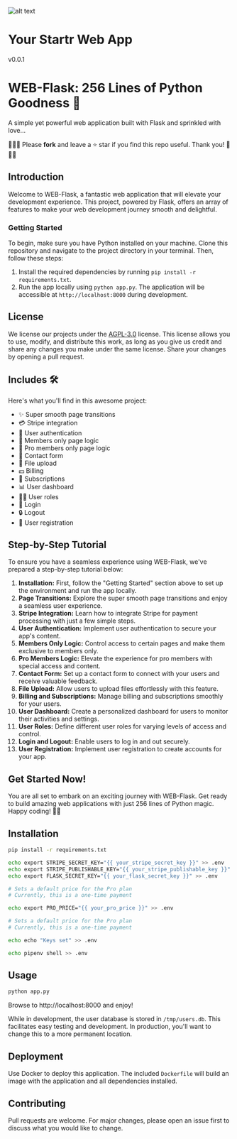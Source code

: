 ![alt text](https://source.unsplash.com/random/901x200/?nature*bw "Startr Web App")

# Your Startr Web App

v0.0.1

# WEB-Flask: 256 Lines of Python Goodness 🚀

A simple yet powerful web application built with Flask and sprinkled with love... 

🌟🌟🌟 Please **fork** and leave a ⭐ star if you find this repo useful. Thank you! 🌟🌟🌟

## Introduction

Welcome to WEB-Flask, a fantastic web application that will elevate your development experience. This project, powered by Flask, offers an array of features to make your web development journey smooth and delightful.

### Getting Started

To begin, make sure you have Python installed on your machine. Clone this repository and navigate to the project directory in your terminal. Then, follow these steps:

1. Install the required dependencies by running `pip install -r requirements.txt`.
2. Run the app locally using `python app.py`. The application will be accessible at `http://localhost:8000` during development.

## License

We license our projects under the [AGPL-3.0](https://choosealicense.com/licenses/agpl-3.0/) license. This license allows you to use, modify, and distribute this work, as long as you give us credit and share any changes you make under the same license. Share your changes by opening a pull request.

## Includes 🛠️

Here's what you'll find in this awesome project:

- ✨ Super smooth page transitions
- 💳 Stripe integration
- 🔐 User authentication
- 👥 Members only page logic
- 🎯 Pro members only page logic
- 📝 Contact form
- 📂 File upload
- 💵 Billing
- 🔄 Subscriptions
- 📊 User dashboard
- 👩‍💼 User roles
- 🔑 Login
- 🔒 Logout
- 📝 User registration

## Step-by-Step Tutorial

To ensure you have a seamless experience using WEB-Flask, we've prepared a step-by-step tutorial below:

1. **Installation:** First, follow the "Getting Started" section above to set up the environment and run the app locally.
2. **Page Transitions:** Explore the super smooth page transitions and enjoy a seamless user experience.
3. **Stripe Integration:** Learn how to integrate Stripe for payment processing with just a few simple steps.
4. **User Authentication:** Implement user authentication to secure your app's content.
5. **Members Only Logic:** Control access to certain pages and make them exclusive to members only.
6. **Pro Members Logic:** Elevate the experience for pro members with special access and content.
7. **Contact Form:** Set up a contact form to connect with your users and receive valuable feedback.
8. **File Upload:** Allow users to upload files effortlessly with this feature.
9. **Billing and Subscriptions:** Manage billing and subscriptions smoothly for your users.
10. **User Dashboard:** Create a personalized dashboard for users to monitor their activities and settings.
11. **User Roles:** Define different user roles for varying levels of access and control.
12. **Login and Logout:** Enable users to log in and out securely.
13. **User Registration:** Implement user registration to create accounts for your app.

## Get Started Now!

You are all set to embark on an exciting journey with WEB-Flask. Get ready to build amazing web applications with just 256 lines of Python magic. Happy coding! 🎉🐍

## Installation

```bash
pip install -r requirements.txt

echo export STRIPE_SECRET_KEY="{{ your_stripe_secret_key }}" >> .env
echo export STRIPE_PUBLISHABLE_KEY="{{ your_stripe_publishable_key }}" >> .env
echo export FLASK_SECRET_KEY="{{ your_flask_secret_key }}" >> .env

# Sets a default price for the Pro plan
# Currently, this is a one-time payment

echo export PRO_PRICE="{{ your_pro_price }}" >> .env

# Sets a default price for the Pro plan
# Currently, this is a one-time payment

echo echo "Keys set" >> .env

echo pipenv shell >> .env
```

## Usage

```bash
python app.py
```

Browse to http://localhost:8000 and enjoy!

While in development, the user database is stored in `/tmp/users.db`. This facilitates
easy testing and development. In production, you'll want to change this to a more
permanent location.

## Deployment

Use Docker to deploy this application. The included `Dockerfile` will build an image
with the application and all dependencies installed.

## Contributing

Pull requests are welcome. For major changes, please open an issue first to discuss
what you would like to change.


